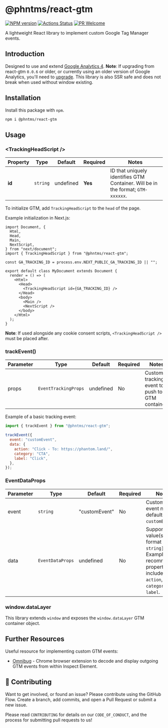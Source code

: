 # @phntms/react-gtm

[![NPM version][npm-image]][npm-url]
[![Actions Status][ci-image]][ci-url]
[![PR Welcome][npm-downloads-image]][npm-downloads-url]

A lightweight React library to implement custom Google Tag Manager events.

## Introduction

Designed to use and extend [Google Analytics 4](https://support.google.com/analytics/answer/10089681?hl=en). **Note**: If upgrading from react-gtm `0.0.6` or older, or currently using an older version of Google Analytics, you'll need to [upgrade](https://support.google.com/analytics/answer/9744165?hl=en). This library is also SSR safe and does not break when used without window existing.

## Installation

Install this package with `npm`.

```bash
npm i @phntms/react-gtm
```

## Usage

### &lt;TrackingHeadScript />

| Property | Type     | Default   | Required | Notes                                                                           |
| -------- | -------- | --------- | -------- | ------------------------------------------------------------------------------- |
| **id**   | `string` | undefined | **Yes**  | ID that uniquely identifies GTM Container. Will be in the format; `GTM-xxxxxx`. |

To initialize GTM, add `TrackingHeadScript` to the `head` of the page.

Example initialization in Next.js:

```JSX
import Document, {
  Html,
  Head,
  Main,
  NextScript,
} from "next/document";
import { TrackingHeadScript } from "@phntms/react-gtm";

const GA_TRACKING_ID = process.env.NEXT_PUBLIC_GA_TRACKING_ID || "";

export default class MyDocument extends Document {
  render = () => (
    <Html>
      <Head>
        <TrackingHeadScript id={GA_TRACKING_ID} />
      </Head>
      <body>
        <Main />
        <NextScript />
      </body>
    </Html>
  );
}
```

**Note**: If used alongside any cookie consent scripts, `<TrackingHeadScript />` must be placed after.

### trackEvent()

| Parameter | Type                 | Default   | Required | Notes                                           |
| --------- | -------------------- | --------- | -------- | ----------------------------------------------- |
| props     | `EventTrackingProps` | undefined | No       | Custom tracking event to push to GTM container. |

Example of a basic tracking event:

```javascript
import { trackEvent } from "@phntms/react-gtm";

trackEvent({
  event: "customEvent",
  data: {
    action: "Click - To: https://phantom.land/",
    category: "CTA",
    label: "Click",
  },
});
```

### EventDataProps

| Parameter | Type             | Default       | Required | Notes                                                                                                                                     |
| --------- | ---------------- | ------------- | -------- | ----------------------------------------------------------------------------------------------------------------------------------------- |
| event     | `string`         | "customEvent" | No       | Custom GTM event name, defaults to `customEvent`.                                                                                         |
| data      | `EventDataProps` | undefined     | No       | Supports any value(s) in the format `[key: string]: any`. Example of recommended properties to include; `action`, `category` and `label`. |

### window.dataLayer

This library extends `window` and exposes the `window.dataLayer` GTM container object.

## Further Resources

Useful resource for implementing custom GTM events:

- [Omnibug](https://chrome.google.com/webstore/detail/omnibug/bknpehncffejahipecakbfkomebjmokl?hl=en) - Chrome browser extension to decode and display outgoing GTM events from within Inspect Element.

## 🍰 Contributing

Want to get involved, or found an issue? Please contribute using the GitHub Flow. Create a branch, add commits, and open a Pull Request or submit a new issue.

Please read `CONTRIBUTING` for details on our `CODE_OF_CONDUCT`, and the process for submitting pull requests to us!

[npm-image]: https://img.shields.io/npm/v/@phntms/react-gtm.svg?style=flat-square&logo=react
[npm-url]: https://npmjs.org/package/@phntms/react-gtm
[npm-downloads-image]: https://img.shields.io/npm/dm/@phntms/react-gtm.svg
[npm-downloads-url]: https://npmcharts.com/compare/@phntms/react-gtm?minimal=true
[ci-image]: https://github.com/phantomstudios/gtm/workflows/Test/badge.svg
[ci-url]: https://github.com/phantomstudios/gtm/actions
